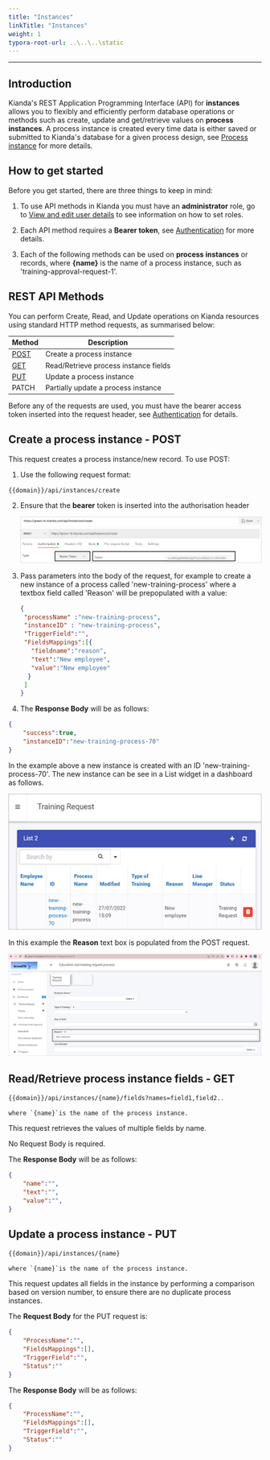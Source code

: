 ```yaml
---
title: "Instances"
linkTitle: "Instances"
weight: 1
typora-root-url: ..\..\..\static
---
```


---
Introduction
---

Kianda's REST Application Programming Interface (API) for **instances** allows you to flexibly and efficiently perform database operations or methods such as create, update and get/retrieve values on **process instances**. A process instance is created every time data is either saved or submitted to Kianda's database for a given process design, see [Process instance](/docs/platform/application-designer/process/process-instance/) for more details.



## How to get started

Before you get started, there are three things to keep in mind:

1. To use API methods in Kianda you must have an **administrator** role, go to [View and edit user details](/administration/users/#view-and-edit-existing-user-details) to see information on how to set roles.

2. Each API method requires a **Bearer token**, see [Authentication](/docs/apis/authentication/) for more details.

3. Each of the following methods can be used on **process instances** or records, where **{name}** is the name of a process instance, such as 'training-approval-request-1'.

   


## REST API Methods
You can perform Create, Read, and Update operations on Kianda resources using standard HTTP method requests, as summarised below:

| Method                                       | Description                           |
| -------------------------------------------- | ------------------------------------- |
| [POST](#create-a-process-instance-post)      | Create a process instance             |
| [GET](#read/retrieve-a-process-instance-get) | Read/Retrieve process instance fields |
| [PUT](#update-a-process-instance-put)        | Update a process instance             |
| PATCH                                        | Partially update a process instance   |

Before any of the requests are used, you must have the bearer access token inserted into the request header, see [Authentication](/docs/apis/authentication/) for details.



## Create a process instance - POST

This request creates a process instance/new record. To use POST:

1. Use the following request format:

```
{{domain}}/api/instances/create
```

2. Ensure that the **bearer** token is inserted into the authorisation header

   ![Create instance example](/images/create-instance.jpg)

3. Pass parameters into the body of the request, for example to create a new instance of a process called 'new-training-process' where a textbox field called 'Reason' will be prepopulated with a value:

   ```json
   {
    "processName" :"new-training-process",
    "instanceID" : "new-training-process",
    "TriggerField":"",
    "FieldsMappings":[{
      "fieldname":"reason",
      "text":"New employee",
      "value":"New employee"
     }
    ]
   }
   ```

4. The **Response Body** will be as follows:

```json
{
	"success":true,
	"instanceID":"new-training-process-70"
}
```

In the example above a new instance is created with an ID 'new-training-process-70'. The new instance can be see in a List widget in a dashboard as follows.

![New instance example using Instance API](/images/instance-api-example.jpg)

In this example the **Reason** text box is populated from the POST request.

![New training process instance with field populated](/images/new-training-process-70.jpg)



## Read/Retrieve process instance fields - GET

```
{{domain}}/api/instances/{name}/fields?names=field1,field2..
```

	where `{name}`is the name of the process instance.

This request retrieves the values of multiple fields by name.

No Request Body is required.

The **Response Body** will be as follows:

```json
{
	"name":"",
	"text":"",
	"value":"",
}
```



## Update a process instance - PUT

```
{{domain}}/api/instances/{name}
```

	where `{name}`is the name of the process instance.

This request updates all fields in the instance by performing a comparison based on version number, to ensure there are no duplicate process instances.

The **Request Body** for the PUT request is:

```json
{
	"ProcessName":"",
	"FieldsMappings":[],
	"TriggerField":"",
	"Status":""
}
```

The **Response Body** will be as follows:

```json
{
	"ProcessName":"",
	"FieldsMappings":[],
	"TriggerField":"",
	"Status":""
}
```








